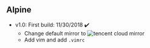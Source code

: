 ## Alpine
- v1.0: First build: 11/30/2018 :heavy_check_mark:
    - Change default mirror to ![tencent cloud mirror](https://mirrors.cloud.tencent.com)
    - Add vim and add `.vimrc`

